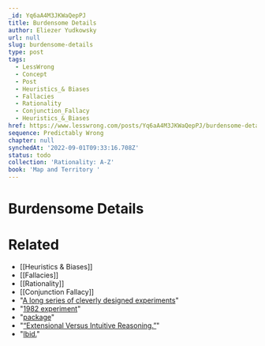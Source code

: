 ```yaml
---
_id: Yq6aA4M3JKWaQepPJ
title: Burdensome Details
author: Eliezer Yudkowsky
url: null
slug: burdensome-details
type: post
tags:
  - LessWrong
  - Concept
  - Post
  - Heuristics_& Biases
  - Fallacies
  - Rationality
  - Conjunction_Fallacy
  - Heuristics_&_Biases
href: https://www.lesswrong.com/posts/Yq6aA4M3JKWaQepPJ/burdensome-details
sequence: Predictably Wrong
chapter: null
synchedAt: '2022-09-01T09:33:16.708Z'
status: todo
collection: 'Rationality: A-Z'
book: 'Map and Territory '
---
```


# Burdensome Details


# Related

- [[Heuristics & Biases]]
- [[Fallacies]]
- [[Rationality]]
- [[Conjunction Fallacy]]
- "[A long series of cleverly designed experiments](http://lesswrong.com/lw/jj/conjunction_controversy_or_how_they_nail_it_down/)"
- "[1982 experiment](http://lesswrong.com/lw/ji/conjunction_fallacy/)"
- "[package](http://en.wikipedia.org/wiki/Package-deal_fallacy)"
- "[“Extensional Versus Intuitive Reasoning.”](#cite.0.Tversky.1983)"
- "[Ibid.](#cite.0.Tversky.1983)"